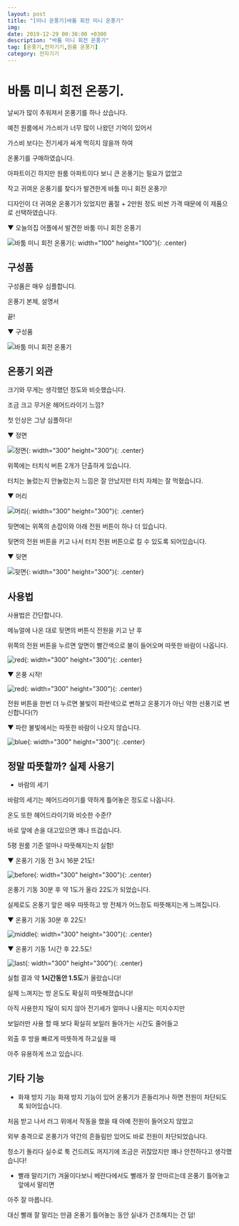 ```yaml
---
layout: post
title: "[미니 온풍기]바툼 회전 미니 온풍기"
img: 
date: 2019-12-29 00:30:00 +0300
description: "바툼 미니 회전 온풍기"
tag: [온풍기,전자기기,원룸 온풍기]
category: 전자기기
---
```


# 바툼 미니 회전 온풍기.

날씨가 많이 추워져서 온풍기를 하나 샀습니다.

예전 원룸에서 가스비가 너무 많이 나왔던 기억이 있어서

 가스비 보다는 전기세가 싸게 먹히지 않을까 하여 
 
온풍기를 구매하였습니다.

아파트이긴 하지만 원룸 아파트이다 보니 큰 온풍기는 필요가 없었고

작고 귀여운 온풍기를 찾다가 발견한게 바툼 미니 회전 온풍기!

디자인이 더 귀여운 온풍기가 있었지만 품절 + 2만원 정도 비싼 가격 때문에 이 제품으로 선택하였습니다.

▼ 오늘의집 어플에서 발견한 바툼 미니 회전 온풍기

![바툼 미니 회전 온풍기]({{site.url}}/assets/img/20191229/main.jpg){: width="100" height="100"){: .center}

## 구성품

구성품은 매우 심플합니다.

온풍기 본체, 설명서

끝!

▼ 구성품

![바툼 미니 회전 온풍기]({{site.url}}/assets/img/20191229/goosung.jpg)

## 온풍기 외관

크기와 무게는 생각했던 정도와 비슷했습니다.

조금 크고 무거운 헤어드라이기 느낌?

첫 인상은 그냥 심플하다!

▼ 정면

![정면]({{site.url}}/assets/img/20191229/front.jpg){: width="300" height="300"){: .center}

위쪽에는 터치식 버튼 2개가 단촐하게 있습니다.

터치는 눌렀는지 안눌렀는지 느낌은 잘 안났지만 터치 자체는 잘 먹혔습니다.

▼ 머리

![머리]({{site.url}}/assets/img/20191229/head.jpg){: width="300" height="300"){: .center}

뒷면에는 위쪽의 손잡이와 아래 전원 버튼이 하나 더 있습니다.

뒷면의 전원 버튼을 키고 나서 터치 전원 버튼으로 킬 수 있도록 되어있습니다.

▼ 뒷면

![뒷면]({{site.url}}/assets/img/20191229/back.jpg){: width="300" height="300"){: .center}

## 사용법

사용법은 간단합니다. 

메뉴얼에 나온 대로 뒷면의 버튼식 전원을 키고 난 후

위쪽의 전원 버튼을 누르면 앞면이 빨간색으로 불이 들어오며 따뜻한 바람이 나옵니다.

![red]({{site.url}}/assets/img/20191229/manual.jpg){: width="300" height="300"){: .center}

▼ 온풍 시작!

![red]({{site.url}}/assets/img/20191229/red.jpg){: width="300" height="300"){: .center}

전원 버튼을 한번 더 누르면 불빛이 파란색으로 변하고 온풍기가 아닌 약한 선풍기로 변신합니다(?)

▼ 파란 불빛에서는 따뜻한 바람이 나오지 않습니다.

![blue]({{site.url}}/assets/img/20191229/blue.jpg){: width="300" height="300"){: .center}

## 정말 따뜻할까? 실제 사용기

 * 바람의 세기
 
 바람의 세기는 헤어드라이기를 약하게 틀어놓은 정도로 나옵니다.
 
 온도 또한 헤어드라이기와 비슷한 수준!?
 
 바로 앞에 손을 대고있으면 꽤나 뜨겁습니다.
 
 5평 원룸 기준 얼마나 따뜻해지는지 실험!
 
 ▼ 온풍기 기동 전 3시 16분 21도!
 
 ![before]({{site.url}}/assets/img/20191229/before.jpg){: width="300" height="300"){: .center}

 온풍기 기동 30분 후 약 1도가 올라 22도가 되었습니다.
 
 실제로도 온풍기 앞은 매우 따뜻하고 방 전체가 어느정도 따뜻해지는게 느껴집니다.
 
 ▼ 온풍기 기동 30분 후 22도!
 
 ![middle]({{site.url}}/assets/img/20191229/middle.jpg){: width="300" height="300"){: .center}
 
  ▼ 온풍기 기동 1시간 후 22.5도!
  
 ![last]({{site.url}}/assets/img/20191229/last.jpg){: width="300" height="300"){: .center}
 
 실험 결과 약 **1시간동안 1.5도**가 올랐습니다!
 
 실제 느껴지는 방 온도도 확실히 따뜻해졌습니다!
 
 아직 사용한지 1달이 되지 않아 전기세가 얼마나 나올지는 미지수지만
 
 보일러만 사용 할 때 보다 확실히 보일러 돌아가는 시간도 줄어들고 
 
 외출 후 방을 빠르게 따뜻하게 하고싶을 때
 
 아주 유용하게 쓰고 있습니다.
 
 

## 기타 기능

 * 화재 방지 기능
  화재 방지 기능이 있어 온풍기가 흔들리거나 하면 전원이 차단되도록 되어있습니다.
  
  처음 받고 나서 러그 위에서 작동을 했을 때 아예 전원이 들어오지 않았고
  
  외부 충격으로 온풍기가 약간의 흔들림만 있어도 바로 전원이 차단되었습니다.
  
  청소기 돌리다 실수로 툭 건드려도 꺼지기에 조금은 귀찮았지만 꽤나 안전하다고 생각했습니다!
  
 * 빨래 말리기(?)
  겨울이다보니 베란다에서도 빨래가 잘 안마르는데 온풍기 틀어놓고 앞에서 말리면
  
  아주 잘 마릅니다.
  
  대신 빨래 잘 말리는 만큼 온풍기 틀어놓는 동안 실내가 건조해지는 건 덤! 



  

  


